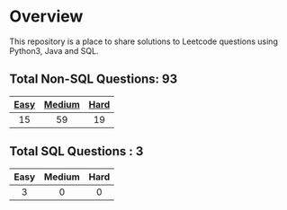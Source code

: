 # Overview

This repository is a place to share solutions to Leetcode questions using Python3, Java and SQL.


## Total Non-SQL Questions: 93

| [Easy](https://github.com/ezryn-zaharoff/leetcode-solutions/tree/master/01-easy) | [Medium](https://github.com/ezryn-zaharoff/leetcode-solutions/tree/master/02-medium) | [Hard](https://github.com/ezryn-zaharoff/leetcode-solutions/tree/master/03-hard) |
|:----:|:------:|:----:|
|  15  |   59   |  19  |


## Total SQL Questions : 3

| Easy | Medium | Hard |
|:----:|:------:|:----:|
|   3  |    0   |   0  |
